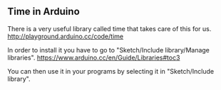 ## Time in Arduino

There is a very useful library called time that takes care of this for us.
http://playground.arduino.cc/code/time

In order to install it you have to go to "Sketch/Include library/Manage libraries".
https://www.arduino.cc/en/Guide/Libraries#toc3

You can then use it in your programs by selecting it in "Sketch/Include library".